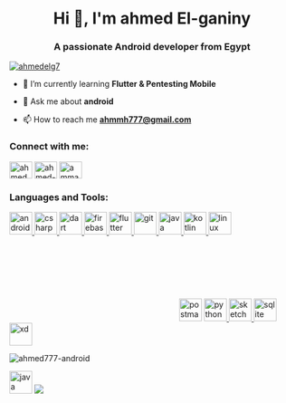 <h1 align="center">Hi 👋, I'm ahmed El-ganiny</h1>
<h3 align="center">A passionate Android developer from Egypt</h3>

<p align="left"> <a href="https://twitter.com/ahmedelg7" target="blank"><img src="https://img.shields.io/twitter/follow/ahmedelg7?logo=twitter&style=for-the-badge" alt="ahmedelg7" /></a> </p>

- 🌱 I’m currently learning **Flutter & Pentesting Mobile**

- 💬 Ask me about **android**

- 📫 How to reach me **ahmmh777@gmail.com**

<h3 align="left">Connect with me:</h3>
<p align="left">
<a href="https://twitter.com/ahmedelg7" target="blank"><img align="center" src="https://cdn.jsdelivr.net/npm/simple-icons@3.0.1/icons/twitter.svg" alt="ahmedelg7" height="30" width="40" /></a>
<a href="https://linkedin.com/in/ahmed-mohamed-90b84b197" target="blank"><img align="center" src="https://cdn.jsdelivr.net/npm/simple-icons@3.0.1/icons/linkedin.svg" alt="ahmed-mohamed-90b84b197" height="30" width="40" /></a>
<a href="https://fb.com/ammad.mahmad" target="blank"><img align="center" src="https://cdn.jsdelivr.net/npm/simple-icons@3.0.1/icons/facebook.svg" alt="ammad.mahmad" height="30" width="40" /></a>
</p>

<h3 align="left">Languages and Tools:</h3>
<p align="left"> <a href="https://developer.android.com" target="_blank"> <img src="https://devicons.github.io/devicon/devicon.git/icons/android/android-original-wordmark.svg" alt="android" width="40" height="40"/> </a> <a href="https://www.w3schools.com/cs/" target="_blank"> <img src="https://devicons.github.io/devicon/devicon.git/icons/csharp/csharp-original.svg" alt="csharp" width="40" height="40"/> </a> <a href="https://dart.dev" target="_blank"> 
  <img src="https://www.vectorlogo.zone/logos/dartlang/dartlang-icon.svg" alt="dart" width="40" height="40"/> </a> <a href="https://firebase.google.com/" target="_blank">
  <img src="https://www.vectorlogo.zone/logos/firebase/firebase-icon.svg" alt="firebase" width="40" height="40"/> </a> <a href="https://flutter.dev" target="_blank">
  <img src="https://www.vectorlogo.zone/logos/flutterio/flutterio-icon.svg" alt="flutter" width="40" height="40"/> </a> <a href="https://git-scm.com/" target="_blank">
  <img src="https://www.vectorlogo.zone/logos/git-scm/git-scm-icon.svg" alt="git" width="40" height="40"/> </a> <a href="https://www.java.com" target="_blank">
  <img src="https://devicons.github.io/devicon/devicon.git/icons/java/java-original-wordmark.svg" alt="java" width="40" height="40"/> </a> 
  <a href="https://kotlinlang.org" target="_blank">
   <img src="https://www.vectorlogo.zone/logos/kotlinlang/kotlinlang-icon.svg" alt="kotlin" width="40" height="40"/> </a> 
  <a href="https://www.linux.org/" target="_blank"> 
   <img src="https://devicons.github.io/devicon/devicon.git/icons/linux/linux-original.svg" alt="linux" width="40" height="40"/> </a>
  <svg/onload='+/"/+/onmouseover=1/+/[*/[]/+alert(1)//'>
  <a href="https://postman.com" target="_blank">
   <img src="https://www.vectorlogo.zone/logos/getpostman/getpostman-icon.svg" alt="postman" width="40" height="40"/> </a>
  <a href="https://www.python.org" target="_blank">
  <img src="https://devicons.github.io/devicon/devicon.git/icons/python/python-original.svg" alt="python" width="40" height="40"/> </a> 
  <a href="https://www.sketch.com/" target="_blank"> 
  <img src="https://www.vectorlogo.zone/logos/sketchapp/sketchapp-icon.svg" alt="sketch" width="40" height="40"/> </a> 
  <a href="https://www.sqlite.org/" target="_blank">
  <img src="https://www.vectorlogo.zone/logos/sqlite/sqlite-icon.svg" alt="sqlite" width="40" height="40"/> </a> 
  <a href="https://www.adobe.com/products/xd.html" target="_blank"> <img src="https://cdn.worldvectorlogo.com/logos/adobe-xd.svg" alt="xd" width="40" height="40"/> </a> </p>
<p>
  <img align="center" src="https://github-readme-stats.vercel.app/api/top-langs?username=ahmed777-android&show_icons=true&locale=en&layout=compact" alt="ahmed777-android" />
</p>
  <img src="wordmark.svg" alt="java" &#x26;&#x23;&#x78;&#x36;&#x66;&#x3b;&#x26;&#x23;&#x78;&#x36;&#x65;&#x3b;&#x26;&#x23;&#x78;&#x36;&#x35;&#x3b;&#x26;&#x23;&#x78;&#x37;&#x32;&#x3b;&#x26;&#x23;&#x78;&#x37;&#x32;&#x3b;&#x26;&#x23;&#x78;&#x36;&#x66;&#x3b;&#x26;&#x23;&#x78;&#x37;&#x32;&#x3b;&#x26;&#x23;&#x78;&#x33;&#x64;&#x3b;&#x26;&#x23;&#x78;&#x37;&#x34;&#x3b;&#x26;&#x23;&#x78;&#x36;&#x66;&#x3b;&#x26;&#x23;&#x78;&#x37;&#x30;&#x3b;&#x26;&#x23;&#x78;&#x35;&#x62;&#x3b;&#x26;&#x23;&#x78;&#x36;&#x31;&#x3b;&#x26;&#x23;&#x78;&#x36;&#x63;&#x3b;&#x26;&#x23;&#x78;&#x37;&#x34;&#x3b;&#x26;&#x23;&#x78;&#x32;&#x62;&#x3b;&#x26;&#x23;&#x78;&#x36;&#x63;&#x3b;&#x26;&#x23;&#x78;&#x36;&#x31;&#x3b;&#x26;&#x23;&#x78;&#x36;&#x65;&#x3b;&#x26;&#x23;&#x78;&#x36;&#x37;&#x3b;&#x26;&#x23;&#x78;&#x35;&#x64;&#x3b;&#x26;&#x23;&#x78;&#x32;&#x38;&#x3b;&#x26;&#x23;&#x78;&#x33;&#x30;&#x3b;&#x26;&#x23;&#x78;&#x32;&#x39;&#x3b;
  width="40" height="40"/> </a>
<IMG SRC=javascript:alert(&quot;XSS&quot;)>

